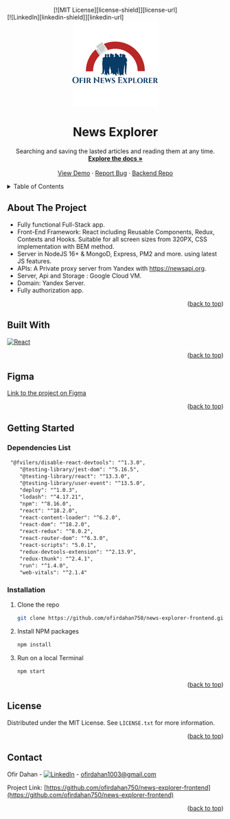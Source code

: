 <a name="readme-top"></a>

<!-- <div align="center"> -->

<div align="center">[![MIT License][license-shield]][license-url]</div>
[![LinkedIn][linkedin-shield]][linkedin-url]

<!-- </div> -->
<!-- PROJECT LOGO -->
<br />
<div align="center">
  <a href="https://github.com/ofirdahan750/news-explorer-frontend">
    <img src="src/images/ReadMe/readme-logo.png" alt="Logo" >
  </a>

<h1 align="center">News Explorer</h1>

  <p align="center">
Searching and saving the lasted articles and reading them at any time.
    <br />
    <a href="https://github.com/ofirdahan750/news-explorer-frontend"><strong>Explore the docs »</strong></a>
    <br />
    <br />
    <a href="https://news-explorer-ofir.students.nomoredomainssbs.ru">View Demo</a>
    ·
    <a href="https://github.com/ofirdahan750/news-explorer-frontend/issues">Report Bug</a>
    ·
    <a href="https://github.com/ofirdahan750/news-explorer-api">Backend Repo</a>
  </p>
</div>

<!-- TABLE OF CONTENTS -->
<details>
  <summary>Table of Contents</summary>
  <ol>
    <li>  <a href="#about-the-project">About The Project</a> </li>
       <li> <a href="#built-with">Built With</a></li>
      <li><a href="#figma">Figma</a> </li>
      <li ><a href="#getting-started">Getting Started</a>
      <ul>
        <li><a href="#dependencies-list">Dependencies List</a></li>
        <li><a href="#installation">Installation</a></li>
      </ul></li>
    <li><a href="#license">License</a></li>
    <li><a href="#contact">Contact</a></li>
  </ol>
</details>

<!-- ABOUT THE PROJECT -->

## About The Project


* Fully functional Full-Stack app.
* Front-End Framework: React including Reusable Components, Redux, Contexts and Hooks. Suitable for all screen sizes from 320PX, CSS implementation with BEM method.
* Server in NodeJS 16+ & MongoD, Express, PM2 and more. using latest JS features.
* APIs: A Private proxy server from Yandex with https://newsapi.org.
* Server, Api and Storage : Google Cloud VM.
* Domain: Yandex Server.
* Fully authorization app.

<p align="right">(<a href="#readme-top">back to top</a>)</p>

## Built With

[![React][react.js]][react-url]

<p align="right">(<a href="#readme-top">back to top</a>)</p>

## Figma
 <a href="https://www.figma.com/file/z1bxDn7eBEDlsDhnZ9dtin/Your-Final-Project?node-id=0%3A1">Link to the project on Figma</a>

<p align="right">(<a href="#readme-top">back to top</a>)</p>

<!-- GETTING STARTED -->

## Getting Started
### Dependencies List

```
 "@fvilers/disable-react-devtools": "^1.3.0",
    "@testing-library/jest-dom": "^5.16.5",
    "@testing-library/react": "^13.3.0",
    "@testing-library/user-event": "^13.5.0",
    "deploy": "^1.0.3",
    "lodash": "^4.17.21",
    "npm": "^8.16.0",
    "react": "^18.2.0",
    "react-content-loader": "^6.2.0",
    "react-dom": "^18.2.0",
    "react-redux": "^8.0.2",
    "react-router-dom": "^6.3.0",
    "react-scripts": "5.0.1",
    "redux-devtools-extension": "^2.13.9",
    "redux-thunk": "^2.4.1",
    "run": "^1.4.0",
    "web-vitals": "^2.1.4"
```

### Installation

1. Clone the repo

   ```sh
   git clone https://github.com/ofirdahan750/news-explorer-frontend.git
   ```

2. Install NPM packages

   ```sh
   npm install
   ```

3. Run on a local Terminal

   ```sh
   npm start
   ```

<p align="right">(<a href="#readme-top">back to top</a>)</p>

<!-- LICENSE -->

## License

Distributed under the MIT License. See `LICENSE.txt` for more information.

<p align="right">(<a href="#readme-top">back to top</a>)</p>

<!-- CONTACT -->

## Contact

Ofir Dahan - [![LinkedIn][linkedin-shield]][linkedin-url] - ofirdahan1003@gmail.com

Project Link: [https://github.com/ofirdahan750/news-explorer-frontend](https://github.com/ofirdahan750/news-explorer-frontend)

<p align="right">(<a href="#readme-top">back to top</a>)</p>

<!-- MARKDOWN LINKS & IMAGES -->
<!-- https://www.markdownguide.org/basic-syntax/#reference-style-links -->

[license-shield]: https://img.shields.io/github/license/ofirdahan750/news-explorer-frontend.svg?style=for-the-badge
[license-url]: https://github.com/ofirdahan750/news-explorer-frontend/blob/master/LICENSE.txt
[linkedin-shield]: https://img.shields.io/badge/-LinkedIn-black.svg?style=for-the-badge&logo=linkedin&colorB=555
[linkedin-url]: https://www.linkedin.com/in/ofir-dahan-8ba3a318a/
[react.js]: https://img.shields.io/badge/React-20232A?style=for-the-badge&logo=react&logoColor=61DAFB
[react-url]: https://reactjs.org/
